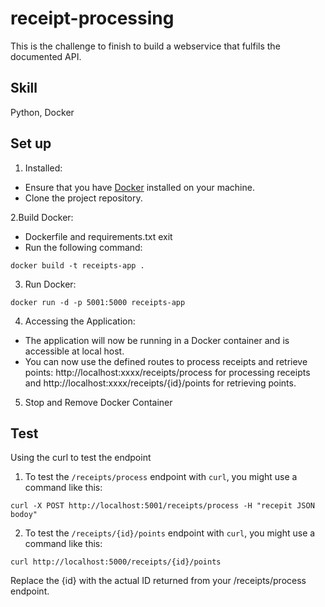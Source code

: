 # receipt-processing

This is the challenge to finish to build a webservice that fulfils the documented API.

## Skill

Python, Docker

## Set up
1. Installed:

- Ensure that you have [Docker](https://www.docker.com/) installed on your machine.
- Clone the project repository.

2.Build Docker:

- Dockerfile and requirements.txt exit
- Run the following command:

```
docker build -t receipts-app .
```

3. Run Docker:

```
docker run -d -p 5001:5000 receipts-app
```

4. Accessing the Application:

- The application will now be running in a Docker container and is accessible at local host.
- You can now use the defined routes to process receipts and retrieve points: http://localhost:xxxx/receipts/process for processing receipts and http://localhost:xxxx/receipts/{id}/points for retrieving points.

5. Stop and Remove Docker Container

## Test
Using the curl to test the endpoint
1. To test the `/receipts/process` endpoint with `curl`, you might use a command like this:
```
curl -X POST http://localhost:5001/receipts/process -H "recepit JSON bodoy"
```
2. To test the `/receipts/{id}/points` endpoint with `curl`, you might use a command like this:
```
curl http://localhost:5000/receipts/{id}/points
```
Replace the {id} with the actual ID returned from your /receipts/process endpoint.
